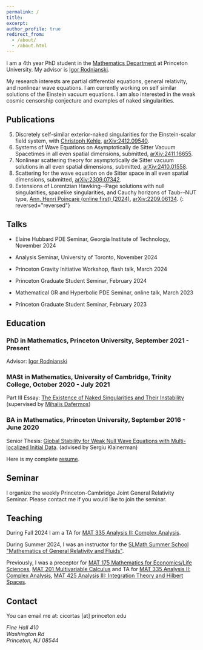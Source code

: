 ```yaml
---
permalink: /
title: 
excerpt:
author_profile: true
redirect_from: 
  - /about/
  - /about.html
---
```


I am a 4th year PhD student in the [Mathematics Department](https://www.math.princeton.edu/) at Princeton University. My advisor is [Igor Rodnianski](https://www.math.princeton.edu/people/igor-rodnianski).

My research interests are partial differential equations, general relativity, and nonlinear wave equations. I am currently working on self similar solutions of the Einstein vacuum equations. I am also interested in the weak cosmic censorship conjecture and examples of naked singularities.

## Publications

5. Discretely self-similar exterior-naked singularities for the Einstein-scalar field system, with [Christoph Kehle](https://math.mit.edu/~kehle/index.html), [arXiv:2412.09540](https://arxiv.org/abs/2412.09540).
4. Systems of Wave Equations on Asymptotically de Sitter Vacuum Spacetimes in all even spatial dimensions, submitted, [arXiv:2411.16655](https://arxiv.org/abs/2411.16655).
3. Nonlinear scattering theory for asymptotically de Sitter vacuum solutions in all even spatial dimensions, submitted, [arXiv:2410.01558](https://arxiv.org/abs/2410.01558).
2. Scattering for the wave equation on de Sitter space in all even spatial dimensions, submitted, [arXiv:2309.07342](https://arxiv.org/abs/2309.07342).
1. Extensions of Lorentzian Hawking--Page solutions with null singularities, spacelike singularities, and Cauchy horizons of Taub--NUT type, [Ann. Henri Poincarè (online first) (2024)](https://doi.org/10.1007/s00023-024-01507-1), [arXiv:2209.06134](https://arxiv.org/abs/2209.06134).
{: reversed="reversed"}
 
## Talks

* Elaine Hubbard PDE Seminar, Georgia Institute of Technology, November 2024

* Analysis Seminar, University of Toronto, November 2024

* Princeton Gravity Initiative Workshop, flash talk, March 2024

* Princeton Graduate Student Seminar, February 2024

* Mathematical GR and Hyperbolic PDE Seminar, online talk, March 2023

* Princeton Graduate Student Seminar, February 2023

## Education

### PhD in Mathematics, Princeton University, September 2021 - Present

Advisor: [Igor Rodnianski](https://www.math.princeton.edu/people/igor-rodnianski)

### MASt in Mathematics, University of Cambridge, Trinity College, October 2020 - July 2021

Part III Essay: [The Existence of Naked Singularities and Their Instability](https://serbancicortas.github.io/files/WCC.pdf) 
(supervised by [Mihalis Dafermos](https://web.math.princeton.edu/~dafermos/))

### BA in Mathematics, Princeton University, September 2016 - June 2020

Senior Thesis: [Global Stability for Weak Null Wave Equations with Multi-localized Initial Data](http://arks.princeton.edu/ark:/88435/dsp01xk81jp40j).
(advised by Sergiu Klainerman)

Here is my complete [resume](https://serbancicortas.github.io/files/Resume_Updated.pdf).

## Seminar
I organize the weekly Princeton-Cambridge Joint General Relativity Seminar. Please contact me if you would like to join the seminar.

## Teaching

During Fall 2024 I am a TA for [MAT 335 Analysis II: Complex Analysis](https://registrar.princeton.edu/course-offerings/course-details?term=1252&courseid=004194).

During Summer 2024, I was an instructor for the [SLMath Summer School "Mathematics of General Relativity and Fluids"](https://general-relativity-fluids-school.iacm.forth.gr/).

Previously, I was a preceptor for [MAT 175 Mathematics for Economics/Life Sciences](https://registrar.princeton.edu/course-offerings/course-details?term=1242&courseid=012060), [MAT 201 Multivariable Calculus](https://registrar.princeton.edu/course-offerings/course-details?term=1252&courseid=004149) and TA for [MAT 335 Analysis II: Complex Analysis](https://registrar.princeton.edu/course-offerings/course-details?term=1242&courseid=004194), [MAT 425 Analysis III: Integration Theory and Hilbert Spaces](https://registrar.princeton.edu/course-offerings/course-details?term=1234&courseid=008172).

## Contact

You can email me at: cicortas [at] princeton.edu

<address>
  Fine Hall 410<br /> Washington Rd<br /> Princeton, NJ 08544
</address>
